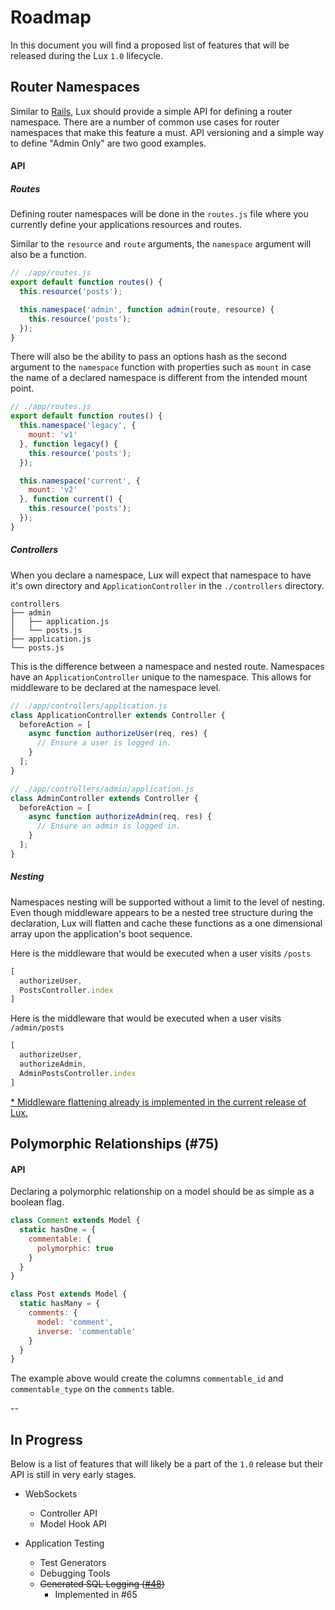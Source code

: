 # Roadmap

In this document you will find a proposed list of features that will be released during the Lux `1.0` lifecycle.


## Router Namespaces

Similar to [Rails](http://guides.rubyonrails.org/routing.html#controller-namespaces-and-routing), Lux should provide a simple API for defining a router namespace. There are a number of common use cases for router namespaces that make this feature a must. API versioning and a simple way to define "Admin Only" are two good examples.

#### API

##### Routes

Defining router namespaces will be done in the `routes.js` file where you currently define your applications resources and routes.

Similar to the `resource` and `route` arguments, the `namespace` argument will also be a function.

```javascript
// ./app/routes.js
export default function routes() {
  this.resource('posts');

  this.namespace('admin', function admin(route, resource) {
    this.resource('posts');
  });
}
```

There will also be the ability to pass an options hash as the second argument to the `namespace` function with properties such as `mount` in case the name of a declared namespace is different from the intended mount point.

```javascript
// ./app/routes.js
export default function routes() {
  this.namespace('legacy', {
    mount: 'v1'
  }, function legacy() {
    this.resource('posts');
  });

  this.namespace('current', {
    mount: 'v2'
  }, function current() {
    this.resource('posts');
  });
}
```

##### Controllers

When you declare a namespace, Lux will expect that namespace to have it's own directory and `ApplicationController` in the `./controllers` directory.

```
controllers
├── admin
│   ├── application.js
│   └── posts.js
├── application.js
└── posts.js
```

This is the difference between a namespace and nested route. Namespaces have an `ApplicationController` unique to the namespace. This allows for middleware to be declared at the namespace level.

```javascript
// ./app/controllers/application.js
class ApplicationController extends Controller {
  beforeAction = [
    async function authorizeUser(req, res) {
      // Ensure a user is logged in.
    }
  ];
}

// ./app/controllers/admin/application.js
class AdminController extends Controller {
  beforeAction = [
    async function authorizeAdmin(req, res) {
      // Ensure an admin is logged in.
    }
  ];
}
```

##### Nesting

Namespaces nesting will be supported without a limit to the level of nesting. Even though middleware appears to be a nested tree structure during the declaration, Lux will flatten and cache these functions as a one dimensional array upon the application's boot sequence.

Here is the middleware that would be executed when a user visits `/posts`

```javascript
[
  authorizeUser,
  PostsController.index
]
```

Here is the middleware that would be executed when a user visits `/admin/posts`

```javascript
[
  authorizeUser,
  authorizeAdmin,
  AdminPostsController.index
]
```

[\* Middleware flattening already is implemented in the current release of Lux.](https://github.com/postlight/lux/blob/master/src/packages/route/utils/create-action.js#L31)


## Polymorphic Relationships (#75)

#### API

Declaring a polymorphic relationship on a model should be as simple as a boolean flag.

```javascript
class Comment extends Model {
  static hasOne = {
    commentable: {
      polymorphic: true
    }
  }
}

class Post extends Model {
  static hasMany = {
    comments: {
      model: 'comment',
      inverse: 'commentable'
    }
  }
}
```

The example above would create the columns `commentable_id` and `commentable_type` on the `comments` table.


--


## In Progress

Below is a list of features that will likely be a part of the `1.0` release but their API is still in very early stages.

*   WebSockets
    *   Controller API
    *   Model Hook API

*   Application Testing
    *   Test Generators
    *   Debugging Tools
    *   ~~Generated SQL Logging ([#48](https://github.com/postlight/lux/issues/48))~~
        *   Implemented in #65
